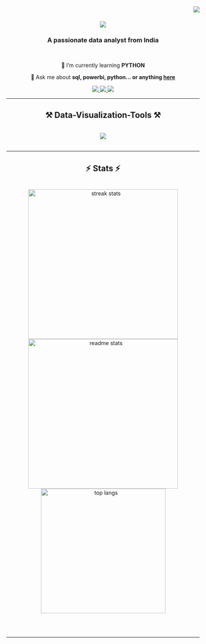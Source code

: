<img align="right" src="https://visitor-badge.laobi.icu/badge?page_id=surya-vasamsetti.surya-vasamsetti" />

<h1 align="center">
    <img src="https://readme-typing-svg.herokuapp.com/?font=Righteous&size=35&center=true&vCenter=true&width=500&height=70&duration=4000&lines=Hi+There!+👋;+I'm+SURYA!;" />
</h1>

<h3 align="center">A passionate data analyst from India</h3>

<br/>

<div align="center">
 
 
 🌱 I’m currently learning **PYTHON**

💬 Ask me about **sql, powerbi, python... or anything [here](https://github.com/surya-vasamsetti/issues)**


 </div>
 
<div align="center"> 
  <a href="mailto:suryaroyality123@gmail.com">
    <img src="https://img.shields.io/badge/Gmail-333333?style=for-the-badge&logo=gmail&logoColor=red" />
  </a>
  <a href="https://linkedin.com/in/surya-vasamsetti" target="_blank">
    <img src="https://img.shields.io/badge/LinkedIn-0077B5?style=for-the-badge&logo=linkedin&logoColor=white" target="_blank" />
  </a>
  <a href="https://surya-vasamsetti.github.io/Portfolio/" target="_blank">
     <img src="https://img.shields.io/badge/Portfolio-FF5722?style=for-the-badge&logo=todoist&logoColor=white" target="_blank" /> <!-- sqlite, safari, google-chrome are other good icon options -->
  </a>
</div>

 <hr/>
 
<h2 align="center">⚒️ Data-Visualization-Tools ⚒️</h2>
<br/>
<div align="center">
    <img src="https://skillicons.dev/icons?i=r,python,mysql,vscode,figma,mongodb" /><br>
</div>

<br/>
<hr/>

</div>

<h2 align="center">⚡ Stats ⚡</h2>
<br>
<div align=center>
  <img width=390 src="https://github-readme-streak-stats-salesp07.vercel.app/?user=surya-vasamsetti&count_private=true&theme=react&border_radius=10" alt="streak stats"/>
  <img width=390 src="https://github-readme-stats-salesp07.vercel.app/api?username=surya-vasamsetti&count_private=true&show_icons=true&theme=react&rank_icon=github&border_radius=10" alt="readme stats" />
  <br/>
  <img width=325 align="center" src="https://github-readme-stats.vercel.app/api/top-langs/?username=surya-vasamsetti&hide=&langs_count=8&layout=compact&theme=react&border_radius=10&size_weight=0.5&count_weight=0.5&exclude_repo=github-readme-stats" alt="top langs" />
</div>

<br/><br/>

<hr/>

<br/>



<br/>
